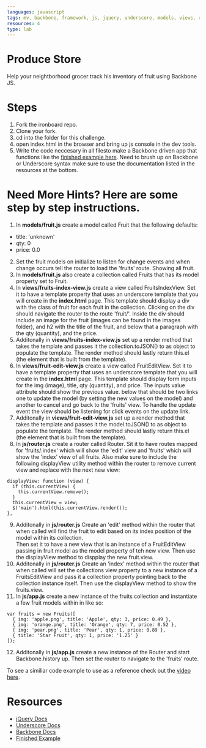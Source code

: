 ```yaml
---
languages: javascript
tags: mv, backbone, framework, js, jquery, underscore, models, views, router
resources: 4
type: lab
---
```


# Produce Store

Help your neightborhood grocer track his inventory of fruit using Backbone JS.

# Steps

1. Fork the ironboard repo.
2. Clone your fork.
3. cd into the folder for this challenge.
4. open index.html in the browser and bring up js console in the dev tools.
5. Write the code neccesary in all filesto make a Backbone driven app that functions like the [finished example here](http://flatiron-school-curriculum.github.io/fe-js-backbone-produce-store/#fruits). Need to brush up on Backbone or Underscore syntax make sure to use the documentation listed in the resources at the bottom.

# Need More Hints? Here are some step by step instructions.

1. In **models/fruit.js** create a model called Fruit that the following defaults:  
  - title: 'unknown'
  - qty: 0
  - price: 0.0
2. Set the fruit models on initialize to listen for change events and when change occurs tell the router to load the 'fruits' route. Showing all fruit.
3. In **models/fruit.js** also create a collection called Fruits that has its model property set to Fruit.
4. In **views/fruits-index-view.js** create a view called FruitsIndexView. Set it to have a template property that uses an underscore template that you will create in the **index.html** page. This template should display a div with the class of fruit for each fruit in the collection. Clicking on the div should navigate the router to the route 'fruit/<index position within the collection>'. Inside the div should include an image for the fruit (images can be found in the images folder), and h2 with the title of the fruit, and below that a paragraph with the qty (quantity), and the price.
5. Additonally in **views/fruits-index-view.js** set up a render method that takes the template and passes it the collection.toJSON() to as object to populate the template. The render method should lastly return this.el (the element that is built from the template).
6. In **views/fruit-edit-view.js** create a view called FruitEditView. Set it to have a template property that uses an underscore template that you will create in the **index.html** page. This template should display form inputs for the img (image), title, qty (quantity), and price. The inputs value attribute should show the previous value. below that should be two links one to update the model (by setting the new values on the model) and another to cancel and go back to the 'fruits' view. To handle the update event the view should be listening for click events on the update link.
7. Additonally in **views/fruit-edit-view.js** set up a render method that takes the template and passes it the model.toJSON() to as object to populate the template. The render method should lastly return this.el (the element that is built from the template).
8. In **js/router.js** create a router called Router. Sit it to have routes mapped for 'fruits/:index' which will show the 'edit' view and 'fruits' which will show the 'index' view of all fruits. Also make sure to include the following displayView utility method within the router to remove current view and replace with the next new view:  
```
displayView: function (view) {
  if (this.currentView) {
    this.currentView.remove();
  }
  this.currentView = view;
  $('main').html(this.currentView.render());
},
```
9. Additonally in **js/router.js** Create an 'edit' method within the router that when called will find the fruit to edit based on its index position of the model within its collection.  
Then set it to have a new view that is an instance of a FruitEditView passing in fruit model as the model property of teh new view. Then use the displayView method to dispplay the new fruit.view.
10. Additonally in **js/router.js** Create an 'index' method within the router that when called will set the collections view property to a new instance of a FruitsEditView and pass it a collection property pointing back to the collection instance itself. Then use the displayView method to show the fruits.view.
11. In **js/app.js** create a new instance of the fruits collection and instantiate a few fruit models within in like so:  
```
var fruits = new Fruits([
  { img: 'apple.png', title: 'Apple', qty: 3, price: 0.49 },
  { img: 'orange.png', title: 'Orange', qty: 7, price: 0.52 },
  { img: 'pear.png', title: 'Pear', qty: 1, price: 0.89 },
  { title: 'Star Fruit', qty: 1, price: '1.25' }
]);
```
12. Additonally in **js/app.js** create a new instance of the Router and start Backbone.history up. Then set the router to navigate to the 'fruits' route.

To see a similiar code example to use as a reference check out the [video here](http://youtu.be/yNLUN6CuxIw).

# Resources

- [jQuery Docs](http://api.jquery.com/)
- [Underscore Docs](http://underscorejs.org/)
- [Backbone Docs](http://backbonejs.org/)
- [Finished Example](http://flatiron-school-curriculum.github.io/fe-js-backbone-produce-store/#fruits)